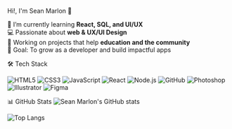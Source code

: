  Hi!, I'm Sean Marlon 👋

🌱 I’m currently learning **React, SQL, and  UI/UX**  
💻 Passionate about **web & UX/UI Design**  
📱 Working on projects that help **education and the community**  
🎯 Goal: To grow as a developer and build impactful apps  


🛠️ Tech Stack

![HTML5](https://img.shields.io/badge/-HTML5-E34F26?logo=html5&logoColor=fff&style=flat)
![CSS3](https://img.shields.io/badge/-CSS3-1572B6?logo=css3&logoColor=fff&style=flat)
![JavaScript](https://img.shields.io/badge/-JavaScript-F7DF1E?logo=javascript&logoColor=000&style=flat)
![React](https://img.shields.io/badge/-React-61DAFB?logo=react&logoColor=000&style=flat)
![Node.js](https://img.shields.io/badge/-Node.js-339933?logo=node.js&logoColor=fff&style=flat)
![GitHub](https://img.shields.io/badge/-GitHub-181717?logo=github&logoColor=fff&style=flat)
![Photoshop](https://img.shields.io/badge/-Photoshop-31A8FF?logo=adobe-photoshop&logoColor=fff)
![Illustrator](https://img.shields.io/badge/-Illustrator-FF9A00?logo=adobe-illustrator&logoColor=fff)
![Figma](https://img.shields.io/badge/-Figma-F24E1E?logo=figma&logoColor=fff)


📊 GitHub Stats
![Sean Marlon's GitHub stats](https://github-readme-stats.vercel.app/api?username=seanmarlon903&show_icons=true&theme=tokyonight)

![Top Langs](https://github-readme-stats.vercel.app/api/top-langs/?username=seanmarlon903&layout=compact&theme=tokyonight)


